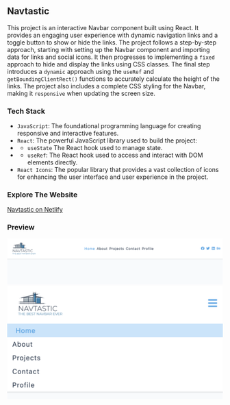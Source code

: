 ## Navtastic

This project is an interactive Navbar component built using React. It provides an engaging user experience with dynamic navigation links and a toggle button to show or hide the links. The project follows a step-by-step approach, starting with setting up the Navbar component and importing data for links and social icons. It then progresses to implementing a `fixed` approach to hide and display the links using CSS classes. The final step introduces a `dynamic` approach using the `useRef` and `getBoundingClientRect()` functions to accurately calculate the height of the links. The project also includes a complete CSS styling for the Navbar, making it `responsive` when updating the screen size.

### Tech Stack
- `JavaScript`: The foundational programming language for creating responsive and interactive features.
- `React`: The powerful JavaScript library used to build the project: 
- - `useState` The React hook used to manage state.
- - `useRef`: The React hook used to access and interact with DOM elements directly.
- `React Icons`: The popular library that provides a vast collection of icons for enhancing the user interface and user experience in the project.

### Explore The Website
[Navtastic on Netlify](https://navtastic.netlify.app/)

### Preview

<img src="public/navbar.png" alt="Navtastic React App"/>

<img src="public/navbar-responsive.png" alt="Navtastic App Responsive Version"/>